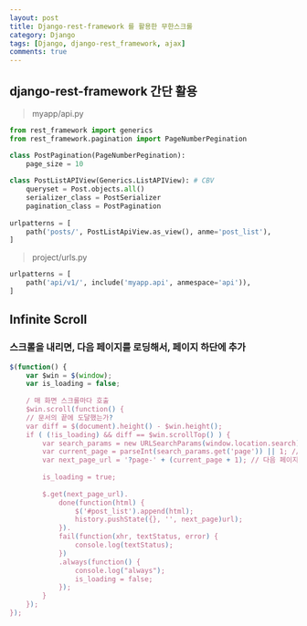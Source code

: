 ```yaml
---
layout: post
title: Django-rest-framework 를 활용한 무한스크롤
category: Django
tags: [Django, django-rest_framework, ajax]
comments: true
---
```

<!----------------- 탬플릿
## forEach
### 설명
[MDN](
### 문법
```javascript

```
### 예시
```javascript

```
------------------->

## django-rest-framework 간단 활용

> myapp/api.py

```python
from rest_framework import generics
from rest_framework.pagination import PageNumberPegination

class PostPagination(PageNumberPegination):
    page_size = 10
    
class PostListAPIView(Generics.ListAPIView): # CBV
    queryset = Post.objects.all()
    serializer_class = PostSerializer
    pagination_class = PostPagination
    
urlpatterns = [
    path('posts/', PostListApiView.as_view(), anme='post_list'),
]
```

> project/urls.py

```python 
urlpatterns = [
    path('api/v1/', include('myapp.api', anmespace='api')),
]

```

## Infinite Scroll
### 스크롤을 내리면, 다음 페이지를 로딩해서, 페이지 하단에 추가

```javascript
$(function() {
    var $win = $(window);
    var is_loading = false;
    
    / 매 화면 스크롤마다 호출
    $win.scroll(function() {
    // 문서의 끝에 도달했는가?
    var diff = $(document).height() - $win.height();
    if ( (!is_loading) && diff == $win.scrollTop() ) {
        var search_params = new URLSearchParams(window.location.search); // 현재 페이지의 GET인자를 가공
        var current_page = parseInt(search_params.get('page')) || 1; // GET인자 page를 획득하고 없으면 1을 반환
        var next_page_url = '?page-' + (current_page + 1); // 다음 페이지를 요청하기 위한 URL 생성
        
        is_loading = true;
        
        $.get(next_page_url).
            done(function(html) {
                $('#post_list').append(html);
                history.pushState({}, '', next_page)url);      
            }).
            fail(function(xhr, textStatus, error) {
                console.log(textStatus);
            })
            .always(function() {
                console.log("always");
                is_loading = false;
            });
        } 
    });
});
```